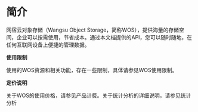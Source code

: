 # 简介

网宿云对象存储（Wangsu Object Storage，简称WOS），提供海量的存储空间，企业可以按需使用，节省成本。通过本文档提供的API，您可以随时随地，在任何互联网设备上便捷的管理数据。

**使用限制**

使用的WOS资源和相关功能，存在一些限制，具体请参见WOS使用限制。

**定价说明**

关于WOS的使用价格，请参见产品计费。关于统计分析的详细说明，请参见统计分析